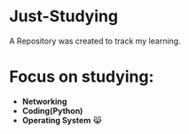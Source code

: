 # Just-Studying
A Repository was created to track my learning.
# Focus on studying:
- **Networking**
- **Coding(Python)**
- **Operating System**
  😹
